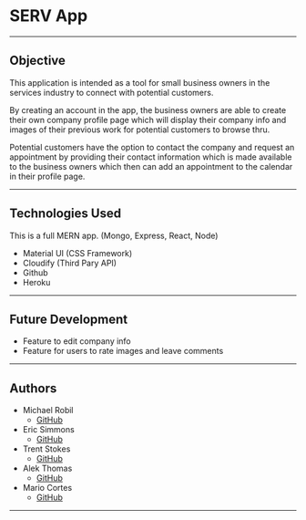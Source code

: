 # SERV App

---

## Objective

This application is intended as a tool for small business owners in the services industry to connect with potential customers.

By creating an account in the app, the business owners are able to create their own company profile page which will display their company info and images of their previous work for potential customers to browse thru.

Potential customers have the option to contact the company and request an appointment by providing their contact information which is made available to the business owners which then can add an appointment to the calendar in their profile page.

---

## Technologies Used

This is a full MERN app. (Mongo, Express, React, Node)

- Material UI (CSS Framework)
- Cloudify (Third Pary API)
- Github
- Heroku

---

## Future Development

- Feature to edit company info
- Feature for users to rate images and leave comments

---

## Authors

- Michael Robil
  * [GitHub](https://github.com/michaelrobil)
- Eric Simmons
  * [GitHub](https://github.com/EricEnergy)
- Trent Stokes
  * [GitHub]()
- Alek Thomas
  * [GitHub](https://github.com/Hi-It-Sky/)
- Mario Cortes
  * [GitHub](https://github.com/mcortes-1113)

---
